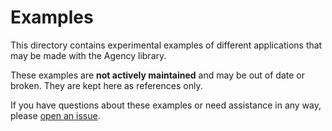 # Examples

This directory contains experimental examples of different applications that may
be made with the Agency library.

These examples are **not actively maintained** and may be out of date or broken.
They are kept here as references only.

If you have questions about these examples or need assistance in any way, please
[open an issue](https://github.com/operand/agency/issues).
